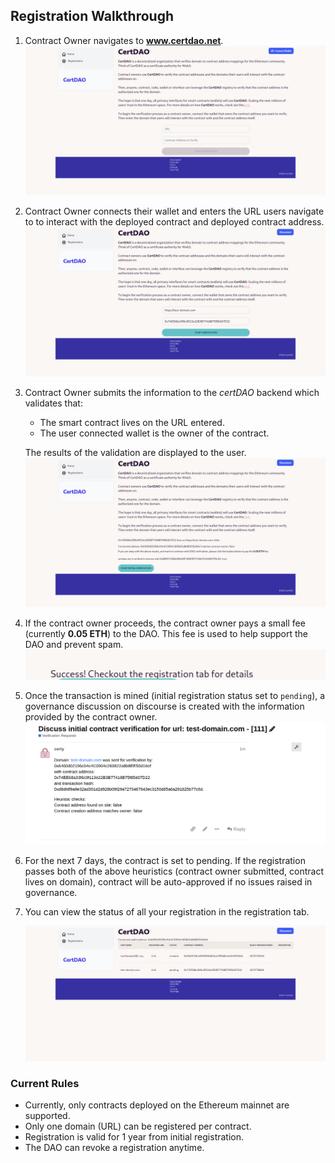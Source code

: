 ## Registration Walkthrough

1. Contract Owner navigates to **www.certdao.net**.
	![certdao home](images/home.png)

2. Contract Owner connects their wallet and enters the URL users navigate to to interact with the deployed contract and deployed contract address.
	![certdao registration](images/enter-details.png)

3. Contract Owner submits the information to the *certDAO* backend which validates that:
	- The smart contract lives on the URL entered.
	- The user connected wallet is the owner of the contract.

 	 The results of the validation are displayed to the user.
	![certdao validation](images/after-check.png)

4. If the contract owner proceeds, the contract owner pays a small fee (currently **0.05 ETH**) to the DAO. This fee is used to help support the DAO and prevent spam.
	![certdao registration](images/success.png)

5. Once the transaction is mined (initial registration status set to `pending`), a governance discussion on discourse is created with the information provided by the contract owner.
	![certdao discourse](images/gov-creation.png)

6. For the next 7 days, the contract is set to pending. If the registration passes both of the above heuristics (contract owner submitted, contract lives on domain), contract will be auto-approved if no issues raised in governance.

7. You can view the status of all your registration in the registration tab.

	![certdao registration](images/registration-tab.png)

### Current Rules

- Currently, only contracts deployed on the Ethereum mainnet are supported.
- Only one domain (URL) can be registered per contract.
- Registration is valid for 1 year from initial registration.
- The DAO can revoke a registration anytime.


